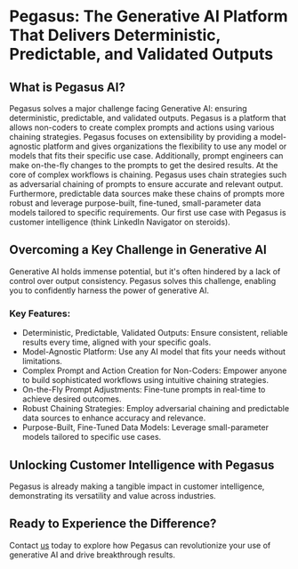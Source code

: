 # Pegasus: The Generative AI Platform That Delivers Deterministic, Predictable, and Validated Outputs

## What is Pegasus AI?

Pegasus solves a major challenge facing Generative Al: ensuring deterministic, predictable, and validated outputs. Pegasus is a platform that allows non-coders to create complex prompts and actions using various chaining strategies. Pegasus focuses on extensibility by providing a model-agnostic platform and gives organizations the flexibility to use any model or models that fits their specific use case. Additionally, prompt engineers can make on-the-fly changes to the prompts to get the desired results. At the core of complex workflows is chaining. Pegasus uses chain strategies such as adversarial chaining of prompts to ensure accurate and relevant output. Furthermore, predictable data sources make these chains of prompts more robust and leverage purpose-built, fine-tuned, small-parameter data models tailored to specific requirements. Our first use case with Pegasus is customer intelligence (think LinkedIn Navigator on steroids).

## Overcoming a Key Challenge in Generative AI

Generative AI holds immense potential, but it's often hindered by a lack of control over output consistency. Pegasus solves this challenge, enabling you to confidently harness the power of generative AI.

### Key Features:

- Deterministic, Predictable, Validated Outputs: Ensure consistent, reliable results every time, aligned with your specific goals.
- Model-Agnostic Platform: Use any AI model that fits your needs without limitations.
- Complex Prompt and Action Creation for Non-Coders: Empower anyone to build sophisticated workflows using intuitive chaining strategies.
- On-the-Fly Prompt Adjustments: Fine-tune prompts in real-time to achieve desired outcomes.
- Robust Chaining Strategies: Employ adversarial chaining and predictable data sources to enhance accuracy and relevance.
- Purpose-Built, Fine-Tuned Data Models: Leverage small-parameter models tailored to specific use cases.

## Unlocking Customer Intelligence with Pegasus

Pegasus is already making a tangible impact in customer intelligence, demonstrating its versatility and value across industries.

## Ready to Experience the Difference?

Contact [us](bweiss@pegasusnet.ai) today to explore how Pegasus can revolutionize your use of generative AI and drive breakthrough results.
